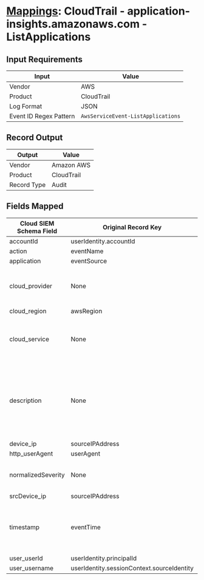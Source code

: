 # [Mappings](README.md): CloudTrail - application-insights.amazonaws.com - ListApplications

## Input Requirements

|Input|Value|
|-----|-----|
|Vendor|AWS|
|Product|CloudTrail|
|Log Format|JSON|
|Event ID Regex Pattern|`AwsServiceEvent-ListApplications`|

## Record Output

|Output|Value|
|------|-----|
|Vendor|Amazon AWS|
|Product|CloudTrail|
|Record Type|Audit|

## Fields Mapped

|Cloud SIEM Schema Field|Original Record Key|Notes|
|-----------------------|-------------------|-----|
|accountId|userIdentity.accountId||
|action|eventName||
|application|eventSource||
|cloud_provider|None|The static text `AWS` is populated in this schema field.|
|cloud_region|awsRegion||
|cloud_service|None|The static text `Application Insights` is populated in this schema field.|
|description|None|The static text `This lists the IDs of the applications that you are monitoring in Application Insights.` is populated in this schema field.|
|device_ip|sourceIPAddress||
|http_userAgent|userAgent||
|normalizedSeverity|None|The static text `1` is populated in this schema field.|
|srcDevice_ip|sourceIPAddress||
|timestamp|eventTime|We expect the orginal record value of `eventTime` is in the format `yyyy-MM-dd'T'HH:mm:ssZ`|
|user_userId|userIdentity.principalId||
|user_username|userIdentity.sessionContext.sourceIdentity||


